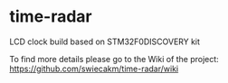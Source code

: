 # time-radar
LCD clock build based on STM32F0DISCOVERY kit

To find more details please go to the Wiki of the project:
https://github.com/swiecakm/time-radar/wiki
